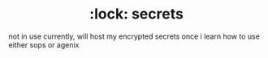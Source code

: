 <h1 align="center">:lock: secrets</h1>

not in use currently, will host my encrypted secrets once i learn how to use either sops or agenix